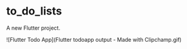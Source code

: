 # to_do_lists

A new Flutter project.

![Flutter Todo App](Flutter todoapp output - Made with Clipchamp.gif)